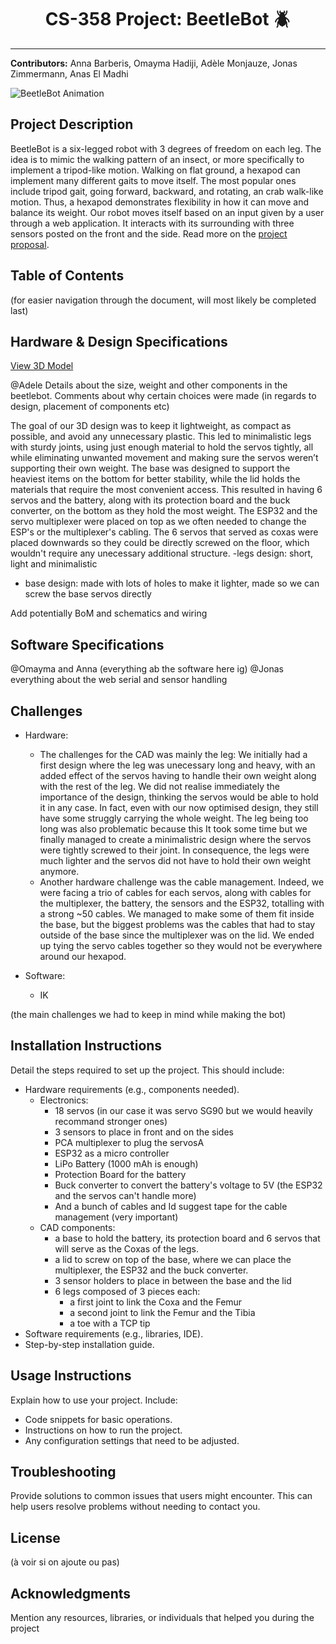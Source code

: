 <h1 align="center">CS-358 Project: BeetleBot 🪲</h1>

---

**Contributors:** Anna Barberis, Omayma Hadiji, Adèle Monjauze, Jonas Zimmermann, Anas El Madhi

![BeetleBot Animation](documentation/full_bot_animation.gif)

## Project Description

BeetleBot is a six-legged robot with 3 degrees of freedom on each leg. The idea is to mimic the walking pattern of an insect, or more specifically to implement a tripod-like motion. Walking on flat ground, a hexapod can implement many different gaits to move itself. The most popular ones include tripod gait, going forward, backward, and rotating, an crab walk-like motion. 
Thus, a hexapod demonstrates flexibility in how it can move and balance its weight. Our robot moves itself based on an input given by a user through a web application. 
It interacts with its surrounding with three sensors posted on the front and the side. Read more on the [project proposal]().

## Table of Contents

(for easier navigation through the document, will most likely be completed last)

## Hardware & Design Specifications

[View 3D Model](documentation/full_bot.stl)

@Adele
Details about the size, weight and other components in the beetlebot. Comments about why certain choices were made (in regards to design, placement of components etc)

The goal of our 3D design was to keep it lightweight, as compact as possible, and avoid any unnecessary plastic. This led to minimalistic legs with sturdy joints, using just enough material to hold the servos tightly, all while eliminating unwanted movement and making sure the servos weren’t supporting their own weight. The base was designed to support the heaviest items on the bottom for better stability, while the lid holds the materials that require the most convenient access. This resulted in having 6 servos and the battery, along with its protection board and the buck converter, on the bottom as they hold the most weight. The ESP32 and the servo multiplexer were placed on top as we often needed to change the ESP's or the multiplexer's cabling. The 6 servos that served as coxas were placed downwards so they could be directly screwed on the floor, which wouldn't require any unecessary additional structure.
-legs design: short, light and minimalistic
- base design: made with lots of holes to make it lighter, made so we can screw the base servos directly 


Add potentially BoM and schematics and wiring

## Software Specifications

@Omayma and Anna
(everything ab the software here ig)
@Jonas
everything about the web serial and sensor handling

## Challenges

- Hardware:
    - The challenges for the CAD was mainly the leg: We initially had a first design where the leg was unecessary long and heavy, with an added effect of the servos having to handle their own weight along with the rest of the leg. We did not realise immediately the importance of the design, thinking the servos would be able to hold it in any case. In fact, even with our now optimised design, they still have some struggly carrying the whole weight. The leg being too long was also problematic because this  It took some time but we finally managed to create a minimalistric design where the servos were tightly screwed to their joint. In consequence, the legs were much lighter and the servos did not have to hold their own weight anymore.
    - Another hardware challenge was the cable management. Indeed, we were facing a trio of cables for each servos, along with cables for the multiplexer, the battery, the sensors and the ESP32, totalling with a strong ~50 cables. We managed to make some of them fit inside the base, but the biggest problems was the cables that had to stay outside of the base since the multiplexer was on the lid. We ended up tying the servo cables together so they would not be everywhere around our hexapod.
      
- Software:
    - IK

(the main challenges we had to keep in mind while making the bot)

## Installation Instructions

Detail the steps required to set up the project. This should include:

- Hardware requirements (e.g., components needed).
    - Electronics:
        - 18 servos (in our case it was servo SG90 but we would heavily recommand stronger ones)
        - 3 sensors to place in front and on the sides
        - PCA multiplexer to plug the servosA
        - ESP32 as a micro controller
        - LiPo Battery (1000 mAh is enough)
        - Protection Board for the battery
        - Buck converter to convert the battery's voltage to 5V (the ESP32 and the servos can't handle more)
        - And a bunch of cables and Id suggest tape for the cable management (very important)
    - CAD components:
        - a base to hold the battery, its protection board and 6 servos that will serve as the Coxas of the legs.
        - a lid to screw on top of the base, where we can place the multiplexer, the ESP32 and the buck converter.
        - 3 sensor holders to place in between the base and the lid
        - 6 legs composed of 3 pieces each:
            - a first joint to link the Coxa and the Femur
            - a second joint to link the Femur and the Tibia
            - a toe with a TCP tip
- Software requirements (e.g., libraries, IDE).
- Step-by-step installation guide.

## Usage Instructions

Explain how to use your project. Include:

- Code snippets for basic operations.
- Instructions on how to run the project.
- Any configuration settings that need to be adjusted.

## Troubleshooting

Provide solutions to common issues that users might encounter. This can help users resolve problems without needing to contact you.

## License

(à voir si on ajoute ou pas)

## Acknowledgments

Mention any resources, libraries, or individuals that helped you during the project

